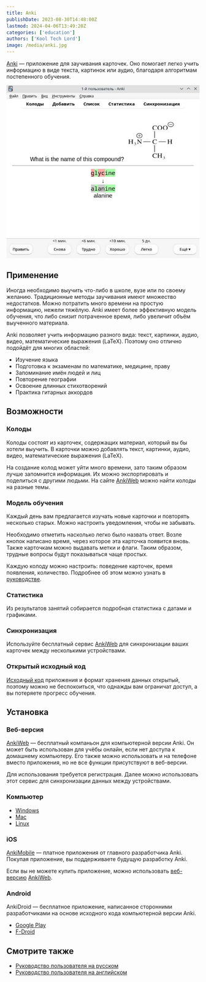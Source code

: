 ```yaml
---
title: Anki
publishDate: 2023-08-30T14:48:00Z
lastmod: 2024-04-06T13:49:20Z
categories: ['education']
authors: ['Kool Tech Lord']
image: /media/anki.jpg
---
```


[Anki](https://apps.ankiweb.net) — приложение для заучивания карточек. Оно
помогает легко учить информацию в виде текста, картинок или аудио, благодаря
алгоритмам постепенного обучения.

<!--more-->

![Скриншот программы Anki для ПК](/media/anki.jpg)

## Применение

Иногда необходимо выучить что-либо в школе, вузе или по своему желанию.
Традиционные методы заучивания имеют множество недостатков. Можно потратить
много времени на простую информацию, нежели тяжёлую. Anki имеет более
эффективную модель обучения, что либо снизит потраченное время, либо увеличит
объём выученного материала.

Anki позволяет учить информацию разного вида: текст, картинки, аудио, видео,
математические выражения (LaTeX). Поэтому оно отлично подойдёт для многих
областей:

- Изучение языка
- Подготовка к экзаменам по математике, медицине, праву
- Запоминание имён людей и лиц
- Повторение географии
- Освоение длинных стихотворений
- Практика гитарных аккордов

## Возможности

### Колоды

Колоды состоят из карточек, содержащих материал, который вы бы хотели выучить.
В карточки можно добавлять текст, картинки, аудио, видео, математические
выражения (LaTeX).

На создание колод может уйти много времени, зато таким образом лучше запомнится
информация. Их можно экспортировать и поделиться с другими людьми. На сайте
[AnkiWeb](https://ankiweb.net/shared/decks) можно найти колоды на разные темы.

### Модель обучения

Каждый день вам предлагается изучать новые карточки и повторять несколько
старых. Можно настроить уведомления, чтобы не забывать.

Необходимо отметить насколько легко было назвать ответ. Возле кнопок написано
время, через которое эта карточка появится вновь. Также карточкам можно выдавать
метки и флаги. Таким образом, трудные вопросы будут показываться чаще простых.

Каждую колоду можно настроить: поведение карточек, время появления, количество.
Подробнее об этом можно узнать в
[руководстве](https://alexeygorelov.github.io/anki-manual-ru).

### Статистика

Из результатов занятий собирается подробная статистика с датами и графиками.

### Синхронизация

Используйте бесплатный сервис [AnkiWeb](https://ankiweb.net) для синхронизации
ваших карточек между несколькими устройствами.

### Открытый исходный код

[Исходный код](https://github.com/ankitects/anki) приложения и формат хранения
данных открытый, поэтому можно не беспокоиться, что однажды вам ограничат
доступ, а вы потеряете прогресс обучения.

## Установка

### Веб-версия

[AnkiWeb](https://ankiweb.net) — бесплатный компаньон для компьютерной версии
Anki. Он может быть использован для учёбы онлайн, если нет доступа к домашнему
компьютеру. Его также можно использовать и на телефоне вместо приложения, но не
все функции присутствуют в веб-версии.

Для использования требуется регистрация. Далее можно использовать этот сервис
для синхронизации данных между устройствами.

### Компьютер

- [Windows](https://apps.ankiweb.net/#windows)
- [Mac](https://apps.ankiweb.net/#mac)
- [Linux](https://apps.ankiweb.net/#linux)

### iOS

[AnkiMobile](https://itunes.apple.com/app/ankimobile-flashcards/id373493387)
— платное приложения от главного разработчика Anki. Покупая приложение, вы
поддерживаете будущую разработку Anki.

Если вы не можете купить приложение, можно использовать
[веб-версию](#веб-версия) [AnkiWeb](https://ankiweb.net).

### Android

AnkiDroid — бесплатное приложение, написанное сторонними разработчиками на
основе исходного кода компьютерной версии Anki.

- [Google Play](https://play.google.com/store/apps/details?id=com.ichi2.anki)
- [F-Droid](https://f-droid.org/packages/com.ichi2.anki)

## Смотрите также

- [Руководство пользователя на русском](https://alexeygorelov.github.io/anki-manual-ru)
- [Руководство пользователя на английском](https://docs.ankiweb.net)
